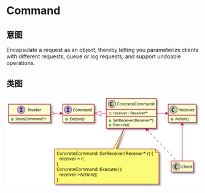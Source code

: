 # Command

## 意图
Encapsulate a request as an object, thereby letting you parameterize clients with different requests, queue or log requests, and support undoable operations.

## 类图
[![](./class.svg)](./class.txt)
